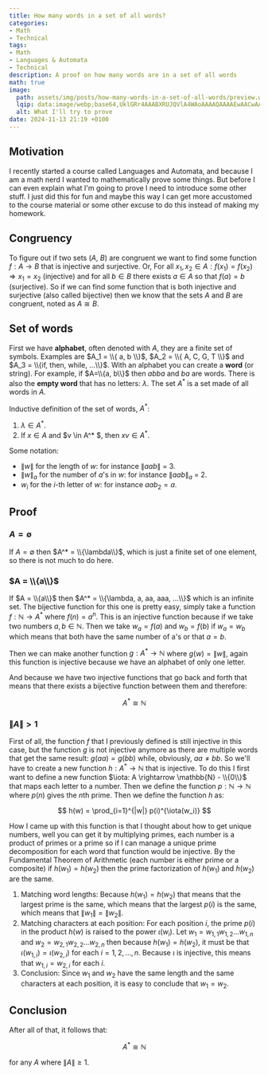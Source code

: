 ```yaml
---
title: How many words in a set of all words?
categories:
- Math
- Technical
tags:
- Math
- Languages & Automata
- Technical
description: A proof on how many words are in a set of all words
math: true
image:
  path: assets/img/posts/how-many-words-in-a-set-of-all-words/preview.webp
  lqip: data:image/webp;base64,UklGRr4AAABXRUJQVlA4WAoAAAAQAAAAEwAACwAAQUxQSE8AAAABcBBJkiL5d3r3/MvQM/WMBiJiAvh3uQzwOzd3g5bmEqCmpoZOYSQsFKWOZaXYsePxHCilOkDNOQ2U6+7UovIEXGZmKFo45K7WeVFZVvlrAFZQOCBIAAAAMAMAnQEqFAAMAD85hrtTrykmIrAIAeAnCWkAAHrRE6ytgAD+7mYR+V/f0//M3vxQKHaVizGA2GiBHxOJncRFtuFWiKGDAAAA
  alt: What I'll try to prove
date: 2024-11-13 21:19 +0100
---
```

## Motivation

I recently started a course called Languages and Automata, and because I am a math nerd I wanted to mathematically prove some things. But before I can even explain what I'm going to prove I need to introduce some other stuff. I just did this for fun and maybe this way I can get more accustomed to the course material or some other excuse to do this instead of making my homework.

## Congruency

To figure out if two sets ($A$, $B$) are congruent we want to find some function $f: A \rightarrow B$ that is injective and surjective. Or, For all $x_1, x_2 \in A: f(x_1) = f(x_2) \Rightarrow x_1 = x_2$ (injective) and for all $b \in B$ there exists $a \in A$ so that $f(a) = b$ (surjective). So if we can find some function that is both injective and surjective (also called bijective) then we know that the sets $A$ and $B$ are congruent, noted as $A\cong B$.

## Set of words

First we have **alphabet**, often denoted with $A$, they are a finite set of symbols. Examples are $A_1 = \\{ a, b \\}$, $A_2 = \\{ A, C, G, T \\}$ and $A_3 = \\{if, then, while, ...\\}$. With an alphabet you can create a **word** (or string). For example, if $A=\\{a, b\\}$ then $abba$ and $ba$ are words. There is also the **empty word** that has no letters: $\lambda$. The set $A^*$ is a set made of all words in $A$.

Inductive definition of the set of words, $A^*$:
1. $\lambda \in A^*$.
2. If $x \in A$ and $v \in A^* $, then $xv \in A^*$.

Some notation:
- $\|w\|$ for the length of $w$: for instance $\|aab\|$ = 3.
- $\|w\|_a$ for the number of $a$'s in $w$: for instance $\|aab\|_a$ = 2.
- $w_i$ for the $i$-th letter of $w$: for instance $aab_2 = a$.

## Proof

### $A = \emptyset$

If $A = \emptyset$ then $A^* = \\{\lambda\\}$, which is just a finite set of one element, so there is not much to do here.

### $A = \\{a\\}$

If $A = \\{a\\}$ then $A^* = \\{\lambda, a, aa, aaa, ...\\}$ which is an infinite set. The bijective function for this one is pretty easy, simply take a function $f: \mathbb{N} \rightarrow A^*$ where $f(n) = a^n$. This is an injective function because if we take two numbers $a, b \in \mathbb{N}$. Then we take $w_a = f(a)$ and $w_b = f(b)$ if $w_a = w_b$ which means that both have the same number of a's or that $a = b$.

Then we can make another function $g: A^* \rightarrow \mathbb{N}$ where $g(w) = \|w\|$, again this function is injective because we have an alphabet of only one letter.

And because we have two injective functions that go back and forth that means that there exists a bijective function between them and therefore:

$$A^* \cong \mathbb{N}$$

### $\|A\| > 1$

First of all, the function  $f$ that I previously defined is still injective in this case, but the function $g$ is not injective anymore as there are multiple words that get the same result: $g(aa) = g(bb)$ while, obviously, $aa \neq bb$. So we'll have to create a new function $h: A^* \rightarrow \mathbb{N}$ that is injective. To do this I first want to define a new function $\iota: A \rightarrow \mathbb{N} - \\{0\\}$ that maps each letter to a number. Then we define the function $p: \mathbb{N} \rightarrow \mathbb{N}$ where $p(n)$ gives the $n$th prime. Then we define the function $h$ as:

$$ h(w) = \prod_{i=1}^{|w|} p(i)^{\iota(w_i)} $$

How I came up with this function is that I thought about how to get unique numbers, well you can get it by multiplying primes, each number is a product of primes or a prime so if I can manage a unique prime decomposition for each word that function would be injective. By the Fundamental Theorem of Arithmetic (each number is either prime or a composite) if $h(w_1) = h(w_2)$ then the prime factorization of $h(w_1)$ and $h(w_2)$ are the same.
1. Matching word lengths: Because $h(w_1) = h(w_2)$ that means that the largest prime is the same, which means that the largest $p(i)$ is the same, which means that $\|w_1\| = \|w_2\|$.
2. Matching characters at each position: For each position $i$, the prime $p(i)$ in the product $h(w)$ is raised to the power $\iota(w_i)$. Let $w_1 = w_{1,1}w_{1,2}...w_{1,n}$ and $w_2 = w_{2,1}w_{2,2}...w_{2,n}$ then because $h(w_1) = h(w_2)$, it must be that $\iota(w_{1,i})=\iota(w_{2,i})$ for each $i=1,2,...,n$. Because $\iota$ is injective, this means that $w_{1,i}=w_{2,i}$ for each $i$.
3. Conclusion: Since $w_1$ and $w_2$ have the same length and the same characters at each position, it is easy to conclude that $w_1 = w_2$.

## Conclusion

After all of that, it follows that:

$$A^* \cong \mathbb{N}$$

for any $A$ where $\|A\| \geq 1$.
